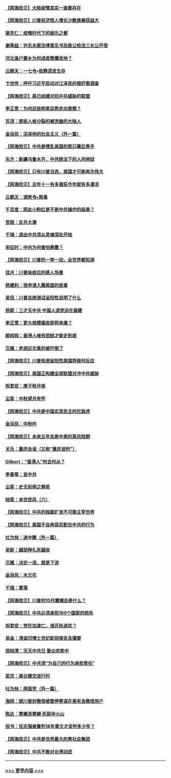 #### [【网海拾贝】大陆疫情其实一直都存在](../pages/nsc993/n12473948.md?t=10150602) 
#### [【网海拾贝】川普经济惊人增长少数族裔获益大](../pages/nsc993/n12471565.md?t=10150602) 
#### [骆克仁：疫情时代下的娱乐之都](../pages/nsc993/n12471312.md?t=10150602) 
#### [谢燕益：许志永案法律意见书及致公检法三长公开信](../pages/nsc993/n12470870.md?t=10150602) 
#### [河北渔户寨乡为何成疫情爆发地？](../pages/nsc993/n12464936.md?t=10150602) 
#### [云鹤天：一七令▪依靠谎言生存](../pages/nsc993/n12470034.md?t=10150602) 
#### [卞世传：呼吁习近平启动对江泽民的俄奸案调查](../pages/nsc993/n12469722.md?t=10150602) 
#### [【网海拾贝】美已组建对抗中共威胁的联盟](../pages/nsc993/n12469018.md?t=10150602) 
#### [李正宽：为何这些明星运势走向衰颓？](../pages/nsc993/n12468730.md?t=10150602) 
#### [苏淳：那些人格分裂的被洗脑的大陆人](../pages/nsc993/n12467858.md?t=10150602) 
#### [金浴凤：沼泽地的社会主义（外一篇）](../pages/nsc993/n12467792.md?t=10150602) 
#### [【网海拾贝】中共是搅乱美国的那只幕后黑手](../pages/nsc993/n12467700.md?t=10150602) 
#### [东方：新疆乌鲁木齐，中共统治下的人间地狱](../pages/nsc993/n12466075.md?t=10150602) 
#### [【网海拾贝】只有川普当选，美国才可能再次伟大](../pages/nsc993/n12466013.md?t=10150602) 
#### [【网海拾贝】去年十一有多猖狂今年就有多凄凉](../pages/nsc993/n12463649.md?t=10150602) 
#### [云鹤天：调笑令▪禁毒](../pages/nsc993/n12462975.md?t=10150602) 
#### [千百度：网友小粉红是不是中共操作的结果？](../pages/nsc993/n12461025.md?t=10150602) 
#### [苦胆：反共大潮](../pages/nsc993/n12459469.md?t=10150602) 
#### [千瑞：退出中共须从灵魂深处开始](../pages/nsc993/n12459437.md?t=10150602) 
#### [宋征时：中共为何害怕蔡霞？](../pages/nsc993/n12459097.md?t=10150602) 
#### [【网海拾贝】川普的一举一动，全世界都知道](../pages/nsc993/n12458825.md?t=10150602) 
#### [佳月：川普染疫后的感人场景](../pages/nsc993/n12456994.md?t=10150602) 
#### [杨建利：我申请入籍美国的故事](../pages/nsc993/n12455635.md?t=10150602) 
#### [吴侃：川普总统测试呈阳性说明了什么](../pages/nsc993/n12451869.md?t=10150602) 
#### [扬箭：三才灭中共 中国人退党迫在眉睫](../pages/nsc993/n12451842.md?t=10150602) 
#### [李正宽：更大规模瘟疫即将来袭？](../pages/nsc993/n12451455.md?t=10150602) 
#### [颜纯钩：香港人唯有团结才能走到底](../pages/nsc993/n12450870.md?t=10150602) 
#### [沉雁：老胡这次真的被吓倒了](../pages/nsc993/n12449796.md?t=10150602) 
#### [【网海拾贝】川普检测呈阳性美国将做何反应](../pages/nsc993/n12449042.md?t=10150602) 
#### [【网海拾贝】美国正构建全球联盟对冲中共威胁](../pages/nsc993/n12446580.md?t=10150602) 
#### [祝君安：庚子秋月夜](../pages/nsc993/n12445870.md?t=10150602) 
#### [尘客：中秋望月有怀](../pages/nsc993/n12444632.md?t=10150602) 
#### [【网海拾贝】中共是中国实现民主的拦路虎](../pages/nsc993/n12443573.md?t=10150602) 
#### [金浴凤：中秋吟](../pages/nsc993/n12441773.md?t=10150602) 
#### [【网海拾贝】未来五年会是中美的高风险期](../pages/nsc993/n12440760.md?t=10150602) 
#### [关乐：重庆会谈（又称“重庆谈判”）](../pages/nsc993/n12437525.md?t=10150602) 
#### [Gilbert：“香港人”何去何从？](../pages/nsc993/n12435894.md?t=10150602) 
#### [李春草：哀中共](../pages/nsc993/n12435874.md?t=10150602) 
#### [尘客：史无前例之罪恶](../pages/nsc993/n12435762.md?t=10150602) 
#### [陆客：末世民风（六）](../pages/nsc993/n12435354.md?t=10150602) 
#### [【网海拾贝】中共的独裁扩张不可能主宰世界](../pages/nsc993/n12435151.md?t=10150602) 
#### [【网海拾贝】美国不会再容忍配合中共的行为](../pages/nsc993/n12433808.md?t=10150602) 
#### [吐为快：迷中醒（外一篇）](../pages/nsc993/n12433585.md?t=10150602) 
#### [吴新：越胡挣扎死越突](../pages/nsc993/n12433562.md?t=10150602) 
#### [沉雁：决定一流，就是下流](../pages/nsc993/n12432128.md?t=10150602) 
#### [金浴凤：木兰花](../pages/nsc993/n12432124.md?t=10150602) 
#### [千瑞：寥落](../pages/nsc993/n12432071.md?t=10150602) 
#### [【网海拾贝】川普的10月震撼会是什么？](../pages/nsc993/n12431624.md?t=10150602) 
#### [【网海拾贝】中共必须承担180个国家的损失](../pages/nsc993/n12428893.md?t=10150602) 
#### [祝君安：党在加速亡，谁还执迷欢？](../pages/nsc993/n12428652.md?t=10150602) 
#### [易金：浅谈闫博士世纪新冠报告及撮要](../pages/nsc993/n12426822.md?t=10150602) 
#### [郑纯清：天灭中共日 善众欢笑中](../pages/nsc993/n12426784.md?t=10150602) 
#### [【网海拾贝】中共须“为自己的行为承担责任”](../pages/nsc993/n12426067.md?t=10150602) 
#### [梁京：美台建交进行时](../pages/nsc993/n12424066.md?t=10150602) 
#### [吐为快：两面党（外一篇）](../pages/nsc993/n12424043.md?t=10150602) 
#### [海网：就川普封微信被暂停寄语在美有良微信用户](../pages/nsc993/n12424021.md?t=10150602) 
#### [陈达：寒蝉造寒蝉 死寂孕火山](../pages/nsc993/n12423958.md?t=10150602) 
#### [投书：任志强被重判18年黄文才该判多少年？](../pages/nsc993/n12423672.md?t=10150602) 
#### [【网海拾贝】中共是世界最大的黑社会集团](../pages/nsc993/n12423543.md?t=10150602) 
#### [【网海拾贝】中共不敢对台湾动武](../pages/nsc993/n12421418.md?t=10150602) 

----
#### [ >>> 更早内容 <<< ](../indexes/nsc993-earlier.md)
